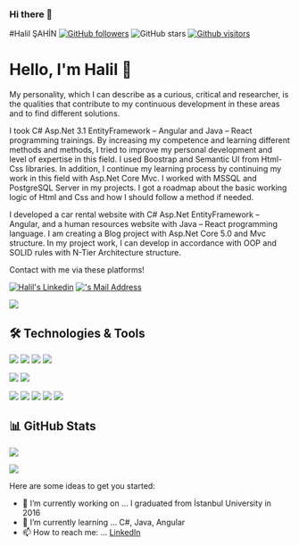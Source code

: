 ### Hi there 👋
#Halil ŞAHİN
[![GitHub followers](https://img.shields.io/github/followers/sshneo?style=social)](https://github.com/sshneo?tab=followers)
![GitHub stars](https://img.shields.io/github/stars/sshneo?style=social)
[![Github visitors](https://visitor-badge.glitch.me/badge?page_id=sshneo.visitor-badge)](https://GitHub.com/sshneo/StrapDown.js/stargazers/)


# Hello, I'm Halil 👋
My personality, which I can describe as a curious, critical and researcher, is the qualities that contribute to my continuous development in these areas and to find different solutions.

I took C# Asp.Net 3.1 EntityFramework – Angular and Java – React programming trainings. By increasing my competence and learning different methods and methods, I tried to improve my personal development and level of expertise in this field. I used Boostrap and Semantic UI from Html-Css libraries. In addition, I continue my learning process by continuing my work in this field with Asp.Net Core Mvc. I worked with MSSQL and PostgreSQL Server in my projects. I got a roadmap about the basic working logic of Html and Css and how I should follow a method if needed.

I developed a car rental website with C# Asp.Net EntityFramework – Angular, and a human resources website with Java – React programming language. I am creating a Blog project with Asp.Net Core 5.0 and Mvc structure.
In my project work, I can develop in accordance with OOP and SOLID rules with N-Tier Architecture structure.

Contact with me via these platforms! 

  <a href="https://www.linkedin.com/in/halilibrahimsahin/" target="_blank" rel="nofollow"><img alt="Halil's Linkedin" src="https://img.shields.io/badge/LinkedIn-0077B5?style=for-the-badge&logo=linkedin&logoColor=white" /></a>
  <a href="mailto:hello.halil.sahin@gmail.com" target="_blank" rel="nofollow"><img alt="
  's Mail Address" src="https://img.shields.io/badge/Gmail-D14836?style=for-the-badge&logo=gmail&logoColor=white" /></a>

<img src="https://img.shields.io/badge/GitHub-100000?style=for-the-badge&logo=github&logoColor=white"></img>
  
## 🛠 Technologies & Tools 
<img src="https://img.shields.io/badge/C%23-239120?style=for-the-badge&logo=c-sharp&logoColor=white"></img>
<img src="https://img.shields.io/badge/.NET-5C2D91?style=for-the-badge&logo=.net&logoColor=white"></img>
<img src="https://img.shields.io/badge/Java-ED8B00?style=for-the-badge&logo=java&logoColor=white"></img>
<img src="https://img.shields.io/badge/Spring-6DB33F?style=for-the-badge&logo=spring&logoColor=white"></img>

<img src="https://img.shields.io/badge/Microsoft_SQL_Server-CC2927?style=for-the-badge&logo=microsoft-sql-server&logoColor=white"></img>
<img src="https://img.shields.io/badge/Postgres_SQL_Server-CC2928?style=for-the-badge&logo=microsoft-sql-server&logoColor=white"></img>

<img src="https://img.shields.io/badge/Angular-DD0031?style=for-the-badge&logo=angular&logoColor=white"></img>
<img src="https://img.shields.io/badge/TypeScript-007ACC?style=for-the-badge&logo=typescript&logoColor=white"></img>
<img src="https://img.shields.io/badge/Bootstrap-563D7C?style=for-the-badge&logo=bootstrap&logoColor=white"></img>
<img src="https://img.shields.io/badge/HTML5-E34F26?style=for-the-badge&logo=html5&logoColor=white"></img>
<img src="https://img.shields.io/badge/CSS3-1572B6?style=for-the-badge&logo=css3&logoColor=white"></img>


## 📊 GitHub Stats

<p align="center">
  <p>
    <img src="https://github-readme-stats.vercel.app/api?username=sshneo&count_private=true&show_icons=true&theme=tokyonight">
</p>
  <p>
  <img src="https://github-readme-stats.vercel.app/api/top-langs/?username=sshneo&hide=python&layout=compact&show_icons=true&theme=tokyonight">
  </p>

</p>



Here are some ideas to get you started:

- 🔭 I’m currently working on ... I graduated from İstanbul University in 2016
- 🌱 I’m currently learning ... C#, Java, Angular
- 📫 How to reach me: ... [LinkedIn](https://www.linkedin.com/in/halilibrahimsahin/)


<!--
**sshneo/sshneo** is a ✨ _special_ ✨ repository because its `README.md` (this file) appears on your GitHub profile.

Here are some ideas to get you started:

- 🔭 I’m currently working on ...
- 🌱 I’m currently learning ...
- 👯 I’m looking to collaborate on ...
- 🤔 I’m looking for help with ...
- 💬 Ask me about ...
- 📫 How to reach me: ...
- 😄 Pronouns: ...
- ⚡ Fun fact: ...
-->
